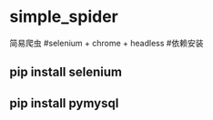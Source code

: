 # simple_spider
简易爬虫
#selenium + chrome + headless
#依赖安装
## pip install selenium
## pip install pymysql
